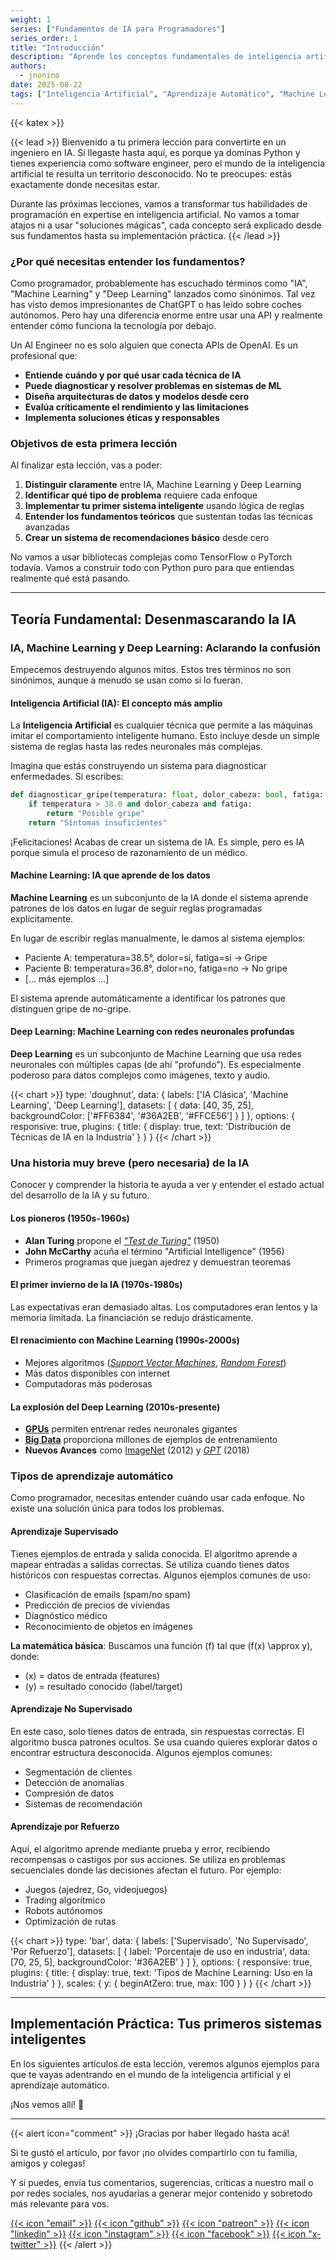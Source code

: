 ```yaml
---
weight: 1
series: ["Fundamentos de IA para Programadores"]
series_order: 1
title: "Introducción"
description: "Aprende los conceptos fundamentales de inteligencia artificial desde cero. Guía completa para ingenieros de software que quieren convertirse en ingenieros en IA, con código Python y proyecto práctico."
authors:
  - jnonino
date: 2025-08-22
tags: ["Inteligencia Artificial", "Aprendizaje Automático", "Machine Learning"]
---
```

{{< katex >}}

{{< lead >}}
Bienvenido a tu primera lección para convertirte en un ingeniero en IA. Si llegaste hasta aquí, es porque ya dominas Python y tienes experiencia como software engineer, pero el mundo de la inteligencia artificial te resulta un territorio desconocido. No te preocupes: estás exactamente donde necesitas estar.

Durante las próximas lecciones, vamos a transformar tus habilidades de programación en expertise en inteligencia artificial. No vamos a tomar atajos ni a usar "soluciones mágicas", cada concepto será explicado desde sus fundamentos hasta su implementación práctica.
{{< /lead >}}

### ¿Por qué necesitas entender los fundamentos?

Como programador, probablemente has escuchado términos como "IA", "Machine Learning" y "Deep Learning" lanzados como sinónimos. Tal vez has visto demos impresionantes de ChatGPT o has leído sobre coches autónomos. Pero hay una diferencia enorme entre usar una API y realmente entender cómo funciona la tecnología por debajo.

Un AI Engineer no es solo alguien que conecta APIs de OpenAI. Es un profesional que:

- **Entiende cuándo y por qué usar cada técnica de IA**
- **Puede diagnosticar y resolver problemas en sistemas de ML**
- **Diseña arquitecturas de datos y modelos desde cero**
- **Evalúa críticamente el rendimiento y las limitaciones**
- **Implementa soluciones éticas y responsables**

### Objetivos de esta primera lección

Al finalizar esta lección, vas a poder:

1. **Distinguir claramente** entre IA, Machine Learning y Deep Learning
2. **Identificar qué tipo de problema** requiere cada enfoque
3. **Implementar tu primer sistema inteligente** usando lógica de reglas
4. **Entender los fundamentos teóricos** que sustentan todas las técnicas avanzadas
5. **Crear un sistema de recomendaciones básico** desde cero

No vamos a usar bibliotecas complejas como TensorFlow o PyTorch todavía. Vamos a construir todo con Python puro para que entiendas realmente qué está pasando.

---

## Teoría Fundamental: Desenmascarando la IA

### IA, Machine Learning y Deep Learning: Aclarando la confusión

Empecemos destruyendo algunos mitos. Estos tres términos no son sinónimos, aunque a menudo se usan como si lo fueran.

#### Inteligencia Artificial (IA): El concepto más amplio

La **Inteligencia Artificial** es cualquier técnica que permite a las máquinas imitar el comportamiento inteligente humano. Esto incluye desde un simple sistema de reglas hasta las redes neuronales más complejas.

Imagina que estás construyendo un sistema para diagnosticar enfermedades. Si escribes:

```python
def diagnosticar_gripe(temperatura: float, dolor_cabeza: bool, fatiga: bool):
    if temperatura > 38.0 and dolor_cabeza and fatiga:
        return "Posible gripe"
    return "Síntomas insuficientes"
```

¡Felicitaciones! Acabas de crear un sistema de IA. Es simple, pero es IA porque simula el proceso de razonamiento de un médico.

#### Machine Learning: IA que aprende de los datos

**Machine Learning** es un subconjunto de la IA donde el sistema aprende patrones de los datos en lugar de seguir reglas programadas explícitamente.

En lugar de escribir reglas manualmente, le damos al sistema ejemplos:
- Paciente A: temperatura=38.5°, dolor=sí, fatiga=sí → Gripe
- Paciente B: temperatura=36.8°, dolor=no, fatiga=no → No gripe
- [... más ejemplos ...]

El sistema aprende automáticamente a identificar los patrones que distinguen gripe de no-gripe.

#### Deep Learning: Machine Learning con redes neuronales profundas

**Deep Learning** es un subconjunto de Machine Learning que usa redes neuronales con múltiples capas (de ahí "profundo"). Es especialmente poderoso para datos complejos como imágenes, texto y audio.

{{< chart >}}
type: 'doughnut',
data: {
  labels: ['IA Clásica', 'Machine Learning', 'Deep Learning'],
  datasets: [
    {
      data: [40, 35, 25],
      backgroundColor: ['#FF6384', '#36A2EB', '#FFCE56']
    }
  ]
},
options: {
  responsive: true,
  plugins: {
    title: {
      display: true,
      text: 'Distribución de Técnicas de IA en la Industria'
    }
  }
}
{{< /chart >}}

### Una historia muy breve (pero necesaria) de la IA

Conocer y comprender la historia te ayuda a ver y entender el estado actual del desarrollo de la IA y su futuro.

#### Los pioneros (1950s-1960s)
- **Alan Turing** propone el [*"Test de Turing"*](https://es.wikipedia.org/wiki/Prueba_de_Turing) (1950)
- **John McCarthy** acuña el término "Artificial Intelligence" (1956)
- Primeros programas que juegan ajedrez y demuestran teoremas

#### El primer invierno de la IA (1970s-1980s)
Las expectativas eran demasiado altas. Los computadores eran lentos y la memoria limitada. La financiación se redujo drásticamente.

#### El renacimiento con Machine Learning (1990s-2000s)
- Mejores algoritmos ([*Support Vector Machines*](https://es.wikipedia.org/wiki/M%C3%A1quina_de_vectores_de_soporte), [*Random Forest*](https://es.wikipedia.org/wiki/Random_forest))
- Más datos disponibles con internet
- Computadoras más poderosas

#### La explosión del Deep Learning (2010s-presente)
- [**GPUs**](https://es.wikipedia.org/wiki/Unidad_de_procesamiento_gr%C3%A1fico) permiten entrenar redes neuronales gigantes
- [**Big Data**](https://es.wikipedia.org/wiki/Macrodatos) proporciona millones de ejemplos de entrenamiento
- **Nuevos Avances** como [ImageNet](https://www.image-net.org/) (2012) y [*GPT*](https://es.wikipedia.org/wiki/Transformador_generativo_preentrenado) (2018)

### Tipos de aprendizaje automático

Como programador, necesitas entender cuándo usar cada enfoque. No existe una solución única para todos los problemas.

#### Aprendizaje Supervisado

Tienes ejemplos de entrada y salida conocida. El algoritmo aprende a mapear entradas a salidas correctas. Se utiliza cuando tienes datos históricos con respuestas correctas. Algunos ejemplos comunes de uso:
- Clasificación de emails (spam/no spam)
- Predicción de precios de viviendas
- Diagnóstico médico
- Reconocimiento de objetos en imágenes

**La matemática básica**:
Buscamos una función \(f\) tal que \(f(x) \approx y\), donde:
- \(x\) = datos de entrada (features)
- \(y\) = resultado conocido (label/target)

#### Aprendizaje No Supervisado

En este caso, solo tienes datos de entrada, sin respuestas correctas. El algoritmo busca patrones ocultos. Se usa cuando quieres explorar datos o encontrar estructura desconocida. Algunos ejemplos comunes:
- Segmentación de clientes
- Detección de anomalías
- Compresión de datos
- Sistemas de recomendación

#### Aprendizaje por Refuerzo

Aquí, el algoritmo aprende mediante prueba y error, recibiendo recompensas o castigos por sus acciones. Se utiliza en problemas secuenciales donde las decisiones afectan el futuro. Por ejemplo:
- Juegos (ajedrez, Go, videojuegos)
- Trading algorítmico
- Robots autónomos
- Optimización de rutas

{{< chart >}}
type: 'bar',
data: {
  labels: ['Supervisado', 'No Supervisado', 'Por Refuerzo'],
  datasets: [
    {
      label: 'Porcentaje de uso en industria',
      data: [70, 25, 5],
      backgroundColor: '#36A2EB'
    }
  ]
},
options: {
  responsive: true,
  plugins: {
    title: {
      display: true,
      text: 'Tipos de Machine Learning: Uso en la Industria'
    }
  },
  scales: {
    y: {
      beginAtZero: true,
      max: 100
    }
  }
}
{{< /chart >}}

---

## Implementación Práctica: Tus primeros sistemas inteligentes

En los siguientes artículos de esta lección, veremos algunos ejemplos para que te vayas adentrando en el mundo de la inteligencia artificial y el aprendizaje automático.

¡Nos vemos allí! 🚀

---

{{< alert icon="comment" >}}
¡Gracias por haber llegado hasta acá!

Si te gustó el artículo, por favor ¡no olvides compartirlo con tu familia, amigos y colegas!

Y si puedes, envía tus comentarios, sugerencias, críticas a nuestro mail o por redes sociales, nos ayudarías a generar mejor contenido y sobretodo más relevante para vos.

[{{< icon "email" >}}](mailto:learn.software.eng@gmail.com)
[{{< icon "github" >}}](https://github.com/learn-software-engineering)
[{{< icon "patreon" >}}](https://patreon.com/learnsoftwareeng)
[{{< icon "linkedin" >}}](https://linkedin.com/company/learn-software)
[{{< icon "instagram" >}}](https://www.instagram.com/learnsoftwareeng)
[{{< icon "facebook" >}}](https://www.facebook.com/learn.software.eng)
[{{< icon "x-twitter" >}}](https://x.com/software45687)
{{< /alert >}}
